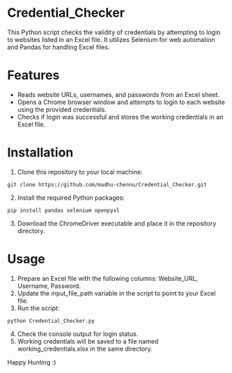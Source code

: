 # Credential_Checker
This Python script checks the validity of credentials by attempting to login to websites listed in an Excel file. It utilizes Selenium for web automation and Pandas for handling Excel files.

# Features
+ Reads website URLs, usernames, and passwords from an Excel sheet.
+ Opens a Chrome browser window and attempts to login to each website using the provided credentials.
+ Checks if login was successful and stores the working credentials in an Excel file.

# Installation
1. Clone this repository to your local machine:
```
git clone https://github.com/madhu-chennu/Credential_Checker.git
```
2. Install the required Python packages:
```
pip install pandas selenium openpyxl
```
3. Download the ChromeDriver executable and place it in the repository directory.

# Usage
1. Prepare an Excel file with the following columns: Website_URL, Username, Password.
2. Update the input_file_path variable in the script to point to your Excel file.
3. Run the script:
```
python Credential_Checker.py
```
4. Check the console output for login status.
5. Working credentials will be saved to a file named working_credentials.xlsx in the same directory.


Happy Hunting :)
